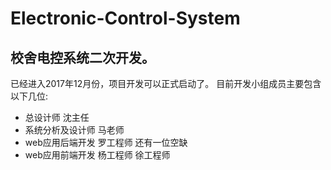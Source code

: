 # Electronic-Control-System
## 校舍电控系统二次开发。
已经进入2017年12月份，项目开发可以正式启动了。
目前开发小组成员主要包含以下几位:
* 总设计师  沈主任<br>
* 系统分析及设计师 马老师<br>
* web应用后端开发 罗工程师 还有一位空缺<br>
* web应用前端开发 杨工程师 徐工程师